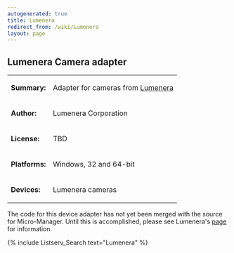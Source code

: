 ```yaml
---
autogenerated: true
title: Lumenera
redirect_from: /wiki/Lumenera
layout: page
---
```


## Lumenera Camera adapter

<table>
<tr>
<td markdown="1">

**Summary:**

</td>
<td markdown="1">

Adapter for cameras from [Lumenera](http://www.lumenera.com/)

</td>
</tr>
<tr>
<td markdown="1">

**Author:**

</td>
<td markdown="1">

Lumenera Corporation

</td>
</tr>
<tr>
<td markdown="1">

**License:**

</td>
<td markdown="1">

TBD

</td>
</tr>
<tr>
<td markdown="1">

**Platforms:**

</td>
<td markdown="1">

Windows, 32 and 64-bit

</td>
</tr>
<tr>
<td markdown="1">

**Devices:**

</td>
<td markdown="1">

Lumenera cameras

</td>
</tr>
</table>

The code for this device adapter has not yet been merged with the source
for Micro-Manager. Until this is accomplished, please see Lumenera's
[page](http://www.lumenera.com/support/microscopy/drivers-downloads/micro-manager-plug-in.html)
for information.

{% include Listserv_Search text="Lumenera" %}

